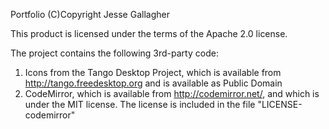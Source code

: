 Portfolio
(C)Copyright Jesse Gallagher

This product is licensed under the terms of the Apache 2.0 license.

The project contains the following 3rd-party code:

1. Icons from the Tango Desktop Project, which is available from http://tango.freedesktop.org and is available as Public Domain
2. CodeMirror, which is available from http://codemirror.net/, and which is under the MIT license. The license is included
	in the file "LICENSE-codemirror"